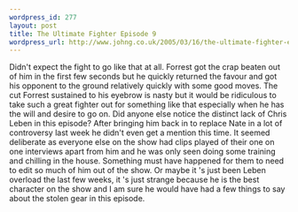 ```yaml
--- 
wordpress_id: 277
layout: post
title: The Ultimate Fighter Episode 9
wordpress_url: http://www.johng.co.uk/2005/03/16/the-ultimate-fighter-episode-9/
---
```

Didn't expect the fight to go like that at all. Forrest got the crap beaten out of him in the first few seconds but he quickly returned the favour and got his opponent to the ground relatively quickly with some good moves. The cut Forrest sustained to his eyebrow is nasty but it would be ridiculous to take such a great fighter out for something like that especially when he has the will and desire to go on. Did anyone else notice the distinct lack of Chris Leben in this episode? After bringing him back in to replace Nate in a lot of controversy last week he didn't even get a mention this time. It seemed deliberate as everyone else on the show had clips played of their one on one interviews apart from him and he was only seen doing some training and chilling in the house. Something must have happened for them to need to edit so much of him out of the show. Or maybe it 's just been Leben overload the last few weeks, it 's just strange because he is the best character on the show and I am sure he would have had a few things to say about the stolen gear in this episode.
